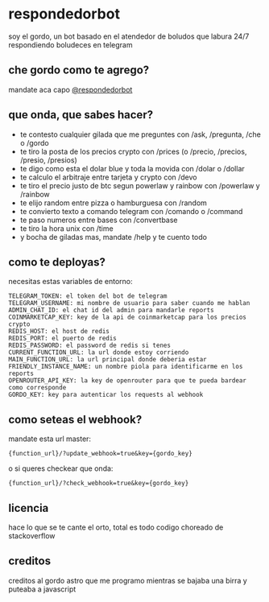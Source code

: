# respondedorbot

soy el gordo, un bot basado en el atendedor de boludos que labura 24/7 respondiendo boludeces en telegram

## che gordo como te agrego?

mandate aca capo [@respondedorbot](https://t.me/respondedorbot)

## que onda, que sabes hacer?

- te contesto cualquier gilada que me preguntes con /ask, /pregunta, /che o /gordo
- te tiro la posta de los precios crypto con /prices (o /precio, /precios, /presio, /presios)
- te digo como esta el dolar blue y toda la movida con /dolar o /dollar
- te calculo el arbitraje entre tarjeta y crypto con /devo
- te tiro el precio justo de btc segun powerlaw y rainbow con /powerlaw y /rainbow
- te elijo random entre pizza o hamburguesa con /random
- te convierto texto a comando telegram con /comando o /command
- te paso numeros entre bases con /convertbase
- te tiro la hora unix con /time
- y bocha de giladas mas, mandate /help y te cuento todo

## como te deployas?

necesitas estas variables de entorno:

```
TELEGRAM_TOKEN: el token del bot de telegram
TELEGRAM_USERNAME: mi nombre de usuario para saber cuando me hablan
ADMIN_CHAT_ID: el chat id del admin para mandarle reports
COINMARKETCAP_KEY: key de la api de coinmarketcap para los precios crypto
REDIS_HOST: el host de redis
REDIS_PORT: el puerto de redis
REDIS_PASSWORD: el password de redis si tenes
CURRENT_FUNCTION_URL: la url donde estoy corriendo
MAIN_FUNCTION_URL: la url principal donde deberia estar
FRIENDLY_INSTANCE_NAME: un nombre piola para identificarme en los reports
OPENROUTER_API_KEY: la key de openrouter para que te pueda bardear como corresponde
GORDO_KEY: key para autenticar los requests al webhook
```

## como seteas el webhook?

mandate esta url master:

`{function_url}/?update_webhook=true&key={gordo_key}`

o si queres checkear que onda:

`{function_url}/?check_webhook=true&key={gordo_key}`

## licencia

hace lo que se te cante el orto, total es todo codigo choreado de stackoverflow

## creditos

creditos al gordo astro que me programo mientras se bajaba una birra y puteaba a javascript
